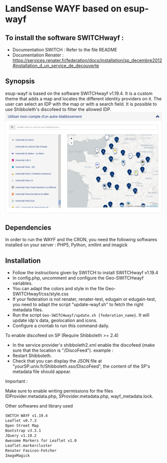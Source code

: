 # LandSense WAYF based on esup-wayf

## To install the software SWITCHwayf :

- Documentation SWITCH : Refer to the file README
- Documentation Renater : https://services.renater.fr/federation/docs/installation/sp_decembre2012#installation_d_un_service_de_decouverte


## Synopsis

esup-wayf is based on the software SWITCHwayf v1.19.4. It is a custom theme that adds a map and locates the different identity providers on it. The user can select an IDP with the map or with a search field. It is possible to use Shibboleth's discofeed to filter the allowed IDP.
![esup-wayf](https://github.com/EsupPortail/esup-wayf/blob/master/images/wayf.png)


## Dependencies

In order to run the WAYF and the CRON, you need the following softwares installed on your server : PHP5, Python, xmllint and imagick

## Installation

- Follow the instructions given by SWITCH to install SWITCHwayf v1.19.4
- In config.php, uncomment and configure the Geo-SWITCHwayf variables.
- You can adapt the colors and style in the file Geo-SWITCHwayf/css/style.css
- If your federation is not renater, renater-test, edugain or edugain-test, you need to adapt the script "update-wayf.sh" to fetch the right metadata files.
- Run the script `Geo-SWITCHwayf/update.sh {federation_name}`. It will update idp's data, geolocation and icons.
- Configure a crontab to run this command daily.

To enable discofeed on SP (Require Shibboleth >= 2.4)

- In the service provider's shibboleth2.xml enable the discofeed (make sure that the location is "/DiscoFeed"). example : <Handler type="DiscoveryFeed" Location="/DiscoFeed"/>
- Restart Shibboleth.
- Check that you can display the JSON file at "yourSP.univ.fr/Shibboleth.sso/DiscoFeed", the content of the SP's metadata file should appear.

Important :

Make sure to enable writing permissions for the files IDProvider.metadata.php, SProvider.metadata.php, wayf_metadata.lock.

Other softwares and library used

	SWITCH WAYF v1.19.4
	Leaflet v0.7.3
	Open Street Map
	Bootstrap v3.3.1
	JQuery v1.10.2
	Awesome Markers for Leaflet v1.0
	Leaflet.markercluster
	Renater Favicon-Fetcher
	ImageMagick
